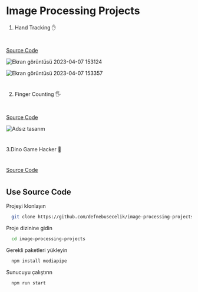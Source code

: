 
# Image Processing Projects

1. Hand Tracking ✋
#
[Source Code](https://github.com/defnebusecelik/image-processing-projects/blob/main/handTracking.py)

![Ekran görüntüsü 2023-04-07 153124](https://user-images.githubusercontent.com/110555559/230611206-12b6593d-9586-4bd5-9c2a-5f1502b4dcbf.png)

![Ekran görüntüsü 2023-04-07 153357](https://user-images.githubusercontent.com/110555559/230611225-6dd529ae-f21e-4712-9e4d-b58562b56e6d.png)

#
2. Finger Counting 🖐
#
[Source Code](https://github.com/defnebusecelik/image-processing-projects/blob/main/fingerCounting.py)

![Adsız tasarım](https://user-images.githubusercontent.com/110555559/230655284-e9aeef6e-d725-4859-9e12-1c88ac7cef1a.png)

#
3.Dino Game Hacker 🦕
#
[Source Code](https://github.com/defnebusecelik/image-processing-projects/blob/main/dinogamehacker.py)

#

## Use Source Code

Projeyi klonlayın

```bash
  git clone https://github.com/defnebusecelik/image-processing-projects
```

Proje dizinine gidin

```bash
  cd image-processing-projects
```

Gerekli paketleri yükleyin

```bash
  npm install mediapipe
```

Sunucuyu çalıştırın

```bash
  npm run start
```

  
